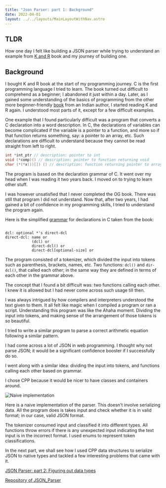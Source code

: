 ```yaml
---
title: "Json Parser: part 1: Background"
date: 2022-04-01
layout: ../../layouts/MainLayoutWithNav.astro
---
```


## TLDR

How one day I felt like building a JSON parser while trying to understand an example from [K and R](https://en.wikipedia.org/wiki/The_C_Programming_Language) book and my journey of building one.

## Background

I bought K and R book at the start of my programming journey. C is the first programming language I tried to learn. The book turned out difficult to comprehend as a beginner; I abandoned it just within a day. Later, as I gained some understanding of the basics of programming from the other more beginner-friendly [book](https://www.amazon.in/Let-Us-C-Yashavant-Kanetkar/dp/8183331637) from an Indian author, I started reading K and R again. I understood most parts of it, except for a few difficult examples.

One example that I found particularly difficult was a program that converts a C declaration into a word description. In C, the declarations of variables can become complicated if the variable is a pointer to a function, and more so if that function returns something, say: a pointer to an array, etc. Such declarations are difficult to understand because they cannot be read straight from left to right.

```C
int *int_ptr // description: pointer to int
void (*comp)() // description: pointer to function returning void
char (*(*x())[]) () // description: function returning pointer to array[] of pointer to function returning char


```

The program is based on the declaration grammar of C. It went over my head when I was reading it two years back. I moved on to trying to learn other stuff.

I was however unsatisfied that I never completed the OG book. There was still that program I did not understand. Now that, after two years, I had gained a bit of confidence in my programming skills, I tried to understand the program again.

Here is the simplified [grammar](https://en.wikipedia.org/wiki/Formal_grammar) for declarations in C taken from the book:

```

dcl: optional *'s direct-dcl
direct-dcl: name or
            (dcl) or
            direct-dcl() or
            direct-dcl[optional-size] or

```

<!-- You can think of it as the whole declaration consisting of two entities that are defined in terms of each other. The name above is not a variable name, it is void | int | double etc. -->

The program consisted of a tokenizer, which divided the input into tokens such as parenthesis, brackets, names, etc. Two functions: `dcl()` and `dir-dcl()`, that called each other; in the same way they are defined in terms of each other in the grammar above.

The concept that I found a bit difficult was: two functions calling each other. I knew it is allowed but I had never come across such usage till then.

I was always intrigued by how compilers and interpreters understood the text given to them. It all felt like magic when I compiled a program or ran a script. Understanding this program was like the Ahaha moment. Dividing the input into tokens, and making sense of the arrangement of those tokens is so beautiful.

I tried to write a similar program to parse a correct arithmetic equation following a similar pattern.

I had come across a lot of JSON in web programming. I thought why not parse JSON; it would be a significant confidence booster if I successfully do so.

I went along with a similar idea: dividing the input into tokens, and functions calling each other based on grammar.

I chose CPP because it would be nicer to have classes and containers around.

![Naive implementation](/p_blog/assets/test.drawio.svg)

Here is a naive implementation of the parser. This doesn't involve serializing data. All the program does is takes input and check whether it is in valid format; in our case, valid JSON format.

The tokenizer consumed input and classified it into different types. All functions throw errors if there is any unexpected input indicating the text input is in the incorrect format. I used enums to represent token classifications.

In the next part, we shall see how I used CPP data structures to serialize JSON to native types and tackled a few interesting problems that came with it.

[JSON Parser: part 2: Figuring out data types](/p_blog/articles/json_parser_part_2)

[Repository of JSON_Parser](https://github.com/shree-c/cpp_json)
